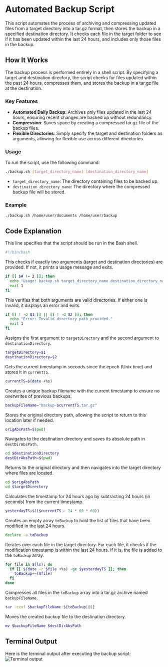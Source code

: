 # Automated Backup Script

This script automates the process of archiving and compressing updated files from a target directory into a tar.gz format, then stores the backup in a specified destination directory. It checks each file in the target folder to see if it has been updated within the last 24 hours, and includes only those files in the backup.

## How It Works

The backup process is performed entirely in a shell script. By specifying a target and destination directory, the script checks for files updated within the past 24 hours, compresses them, and stores the backup in a tar.gz file at the destination.

### Key Features
- **Automated Daily Backup**: Archives only files updated in the last 24 hours, ensuring recent changes are backed up without redundancy.
- **Compression**: Saves space by creating a compressed tar.gz file of the backup files.
- **Flexible Directories**: Simply specify the target and destination folders as arguments, allowing for flexible use across different directories.

### Usage
To run the script, use the following command:

```bash
./backup.sh [target_directory_name] [destination_directory_name]
```

- `target_directory_name`: The directory containing files to be backed up.
- `destination_directory_name`: The directory where the compressed backup file will be stored.

### Example
```bash
./backup.sh /home/user/documents /home/user/backup
```

## Code Explanation

This line specifies that the script should be run in the Bash shell.
```bash
#!/bin/bash
```

This checks if exactly two arguments (target and destination directories) are provided. If not, it prints a usage message and exits.
```bash
if [[ $# != 2 ]]; then
  echo "Usage: backup.sh target_directory_name destination_directory_name"
  exit 1
fi
```

This verifies that both arguments are valid directories. If either one is invalid, it displays an error and exits.
```bash
if [[ ! -d $1 ]] || [[ ! -d $2 ]]; then
  echo "Error: Invalid directory path provided."
  exit 1
fi
```

Assigns the first argument to `targetDirectory` and the second argument to `destinationDirectory`.
```bash
targetDirectory=$1
destinationDirectory=$2
```

Gets the current timestamp in seconds since the epoch (Unix time) and stores it in `currentTS`.
```bash
currentTS=$(date +%s)
```

Creates a unique backup filename with the current timestamp to ensure no overwrites of previous backups.
```bash
backupFileName="backup-$currentTS.tar.gz"
```

Stores the original directory path, allowing the script to return to this location later if needed.
```bash
origAbsPath=$(pwd)
```

Navigates to the destination directory and saves its absolute path in `destDirAbsPath`.
```bash
cd $destinationDirectory
destDirAbsPath=$(pwd)
```

Returns to the original directory and then navigates into the target directory where files are located.
```bash
cd $origAbsPath
cd $targetDirectory
```

Calculates the timestamp for 24 hours ago by subtracting 24 hours (in seconds) from the current timestamp.
```bash
yesterdayTS=$(($currentTS - 24 * 60 * 60))
```

Creates an empty array `toBackup` to hold the list of files that have been modified in the last 24 hours.
```bash
declare -a toBackup
```

Iterates over each file in the target directory. For each file, it checks if the modification timestamp is within the last 24 hours. If it is, the file is added to the `toBackup` array.
```bash
for file in $(ls); do
  if [[ $(date -r $file +%s) -ge $yesterdayTS ]]; then
    toBackup+=($file)
  fi
done
```

Compresses all files in the `toBackup` array into a tar.gz archive named `backupFileName`.
```bash
tar -czvf $backupFileName ${toBackup[@]}
```

Moves the created backup file to the destination directory.
```bash
mv $backupFileName $destDirAbsPath
```

## Terminal Output

Here is the terminal output after executing the backup script:
![Terminal output](https://github.com/user-attachments/assets/17c8911b-9677-4ed4-9bc7-13670684f246)














